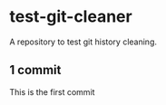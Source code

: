 # test-git-cleaner
A repository to test git history cleaning. 


## 1 commit

This is the first commit 

